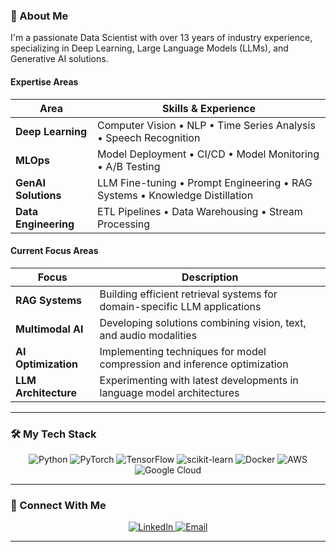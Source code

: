 ### 🧠 About Me

I'm a passionate Data Scientist with over 13 years of industry experience, specializing in Deep Learning, Large Language Models (LLMs), and Generative AI solutions.

#### Expertise Areas

| Area            | Skills & Experience                                               |
| --------------- | ----------------------------------------------------------------- |
| **Deep Learning** | Computer Vision • NLP • Time Series Analysis • Speech Recognition |
| **MLOps** | Model Deployment • CI/CD • Model Monitoring • A/B Testing         |
| **GenAI Solutions** | LLM Fine-tuning • Prompt Engineering • RAG Systems • Knowledge Distillation |
| **Data Engineering**| ETL Pipelines • Data Warehousing • Stream Processing              |

#### Current Focus Areas

| Focus          | Description                                                                 |
| -------------- | --------------------------------------------------------------------------- |
| **RAG Systems** | Building efficient retrieval systems for domain-specific LLM applications   |
| **Multimodal AI** | Developing solutions combining vision, text, and audio modalities         |
| **AI Optimization**| Implementing techniques for model compression and inference optimization  |
| **LLM Architecture** | Experimenting with latest developments in language model architectures |

---

### 🛠️ My Tech Stack

<p align="center">
  <img src="https://img.shields.io/badge/Python-3776AB?style=for-the-badge&logo=python&logoColor=white" alt="Python">
  <img src="https://img.shields.io/badge/PyTorch-EE4C2C?style=for-the-badge&logo=pytorch&logoColor=white" alt="PyTorch">
  <img src="https://img.shields.io/badge/TensorFlow-FF6F00?style=for-the-badge&logo=tensorflow&logoColor=white" alt="TensorFlow">
  <img src="https://img.shields.io/badge/scikit--learn-F7931E?style=for-the-badge&logo=scikit-learn&logoColor=white" alt="scikit-learn">
  <img src="https://img.shields.io/badge/Docker-2496ED?style=for-the-badge&logo=docker&logoColor=white" alt="Docker">
  <img src="https://img.shields.io/badge/Amazon_AWS-232F3E?style=for-the-badge&logo=amazon-aws&logoColor=white" alt="AWS">
  <img src="https://img.shields.io/badge/Google_Cloud-4285F4?style=for-the-badge&logo=google-cloud&logoColor=white" alt="Google Cloud">
</p>

---

### 🔗 Connect With Me

<p align="center">
  <a href="www.linkedin.com/in/dhruvilbpatel" target="_blank">
    <img src="https://img.shields.io/badge/LinkedIn-0077B5?style=for-the-badge&logo=linkedin&logoColor=white" alt="LinkedIn">
  </a>
  <a href="mailto:hello@dhruvilpatel.com">
    <img src="https://img.shields.io/badge/Email-D14836?style=for-the-badge&logo=gmail&logoColor=white" alt="Email">
  </a>
</p>

---
